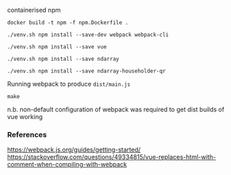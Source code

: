 containerised npm


```
docker build -t npm -f npm.Dockerfile .

./venv.sh npm install --save-dev webpack webpack-cli

./venv.sh npm install --save vue

./venv.sh npm install --save ndarray

./venv.sh npm install --save ndarray-householder-qr
```

Running webpack to produce `dist/main.js`

```
make
```

n.b. non-default configuration of webpack was required to get dist builds of vue working


### References

https://webpack.js.org/guides/getting-started/
https://stackoverflow.com/questions/49334815/vue-replaces-html-with-comment-when-compiling-with-webpack
